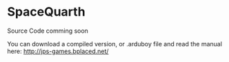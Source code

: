 # SpaceQuarth

Source Code comming soon

You can download a compiled version, or .arduboy file and read the manual here: http://jps-games.bplaced.net/
